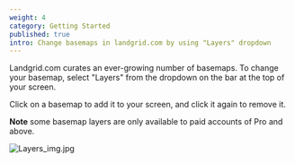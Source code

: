 ```yaml
---
weight: 4
category: Getting Started
published: true
intro: Change basemaps in landgrid.com by using "Layers" dropdown
---
```

Landgrid.com curates an ever-growing number of basemaps. To change your basemap, select "Layers" from the dropdown on the bar at the top of your screen.

Click on a basemap to add it to your screen, and click it again to remove it.

**Note** some basemap layers are only available to paid accounts of Pro and above.

![Layers_img.jpg]({{site.baseurl}}/img/Layers_img.jpg)
